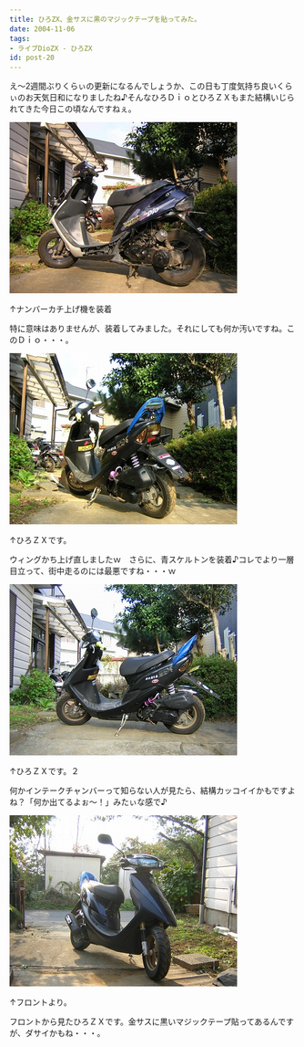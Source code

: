 ```yaml
---
title: ひろZX、金サスに黒のマジックテープを貼ってみた。
date: 2004-11-06
tags:
- ライブDioZX - ひろZX
id: post-20
---
```



<p class="sentence spacing10">え～2週間ぶりくらぃの更新になるんでしょうか、この日も丁度気持ち良いくらぃのお天気日和になりましたね♪そんなひろＤｉｏとひろＺＸもまた結構いじられてきた今日この頃なんですねぇ。</p>
<div class="center spacing"><img src="/photo/diary/2004.11.06_zx1.jpg" alt=""></div>
<p class="sentence">↑ナンバーカチ上げ機を装着</p>
<p class="sentence spacing10">特に意味はありませんが、装着してみました。それにしても何か汚いですね。このＤｉｏ・・・。</p>
<div class="center spacing"><img src="/photo/diary/2004.11.06_zx2.jpg" alt=""></div>
<p class="sentence">↑ひろＺＸです。</p>
<p class="sentence spacing10">ウィングかち上げ直しましたｗ　さらに、青スケルトンを装着♪コレでより一層目立って、街中走るのには最悪ですね・・・ｗ</p>
<div class="center spacing"><img src="/photo/diary/2004.11.06_zx3.jpg" alt=""></div>
<p class="sentence">↑ひろＺＸです。２</p>
<p class="sentence spacing10">何かインテークチャンバーって知らない人が見たら、結構カッコイイかもですよね？「何か出てるよぉ～！」みたぃな感で♪</p>
<div class="center spacing"><img src="/photo/diary/2004.11.06_zx4.jpg" alt=""></div>
<p class="sentence">↑フロントより。</p>
<p class="sentence">フロントから見たひろＺＸです。金サスに黒いマジックテープ貼ってあるんですが、ダサイかもね・・・。</p>
